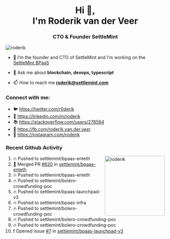 <h1 align="center">Hi 👋,<br/> I'm Roderik van der Veer</h1>
<h3 align="center">CTO & Founder SettleMint</h3>

<p align="left"> <img src="https://komarev.com/ghpvc/?username=roderik" alt="roderik" /> </p>

- 🔭 I’m the founder and CTO of SettleMint and I'm working on the [SettleMint BPaaS](https://settlemint.com)

- 💬 Ask me about **blockchain, devops, typescript**

- 📫 How to reach me **roderik@settlemint.com**



### Connect with me:

- 🐦 https://twitter.com/r0derik
- 🏢 https://linkedin.com/in/roderik
- 📚 https://stackoverflow.com/users/278584
- 🙊 https://fb.com/roderik.van.der.veer
- 📸 https://instagram.com/roderik

### Recent Github Activity
<img src="https://github-readme-stats.vercel.app/api?username=roderik&show_icons=true&count_private=true" alt="roderik" align="right" height="190" />

<!--START_SECTION:activity-->
1. 🔥 Pushed to settlemint/bpaas-enteth
2. 🎉 Merged PR [#620](https://github.com/settlemint/bpaas-enteth/pull/620) in [settlemint/bpaas-enteth](https://github.com/settlemint/bpaas-enteth)
3. 🔥 Pushed to settlemint/bpaas-enteth
4. 🔥 Pushed to settlemint/bolero-crowdfunding-poc
5. 🔥 Pushed to settlemint/bpaas-launchpad-v3
6. 🔥 Pushed to settlemint/bpaas-infra
7. 🔥 Pushed to settlemint/bolero-crowdfunding-poc
8. 🔥 Pushed to settlemint/bolero-crowdfunding-poc
9. 🔥 Pushed to settlemint/bolero-crowdfunding-poc
10. ❗️ Opened issue [#7](https://github.com/settlemint/bpaas-launchpad-v3/issues/7) in [settlemint/bpaas-launchpad-v3](https://github.com/settlemint/bpaas-launchpad-v3)
<!--END_SECTION:activity-->